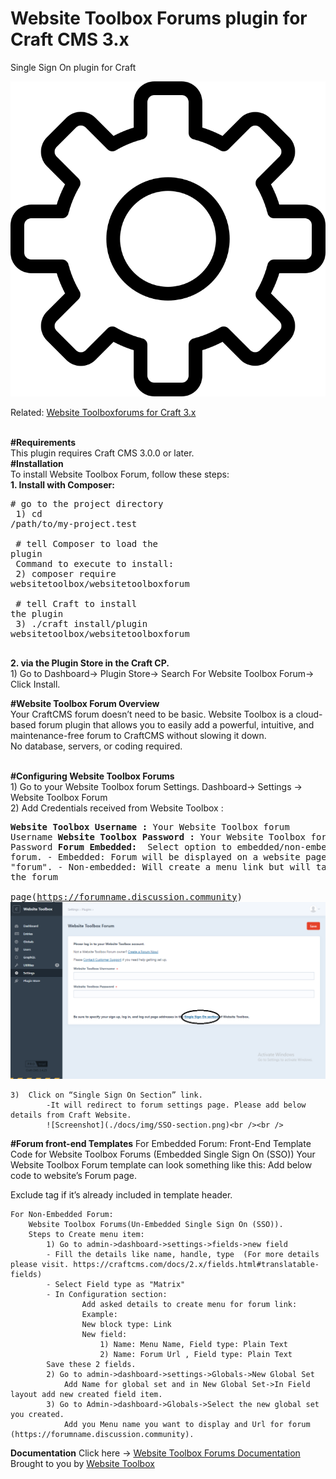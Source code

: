 # Website Toolbox Forums plugin for Craft CMS 3.x

Single Sign On plugin for Craft

![Screenshot](./src/icon.svg)

Related: [Website Toolboxforums for Craft 3.x](https://github.com/webtoolbox/craftcms-plugin)
 
 
<br /><b>#Requirements </b> 
<br />This plugin requires Craft CMS 3.0.0 or later.<br />
<b>#Installation</b><br />
To install Website Toolbox Forum, follow these steps:<br />
	<b>1.	Install with Composer: </b><br />
		<pre># go to the project directory<br />
	    1) cd /path/to/my-project.test<br /><br />
		# tell Composer to load the plugin<br />
		Command to execute to install: <br />
	    2) composer require websitetoolbox/websitetoolboxforum<br /><br />
		# tell Craft to install the plugin<br />
	    3) ./craft install/plugin websitetoolbox/websitetoolboxforum <br /><br /></pre>
	<b> 2.	 via the Plugin Store in the Craft CP.</b><br />
		1)	Go to Dashboard-> Plugin Store-> Search For Website Toolbox Forum-> Click Install.<br />
   
<b>#Website Toolbox Forum Overview</b><br />
	Your CraftCMS forum doesn’t need to be basic. Website Toolbox is a cloud-based forum plugin that allows you to easily add a powerful, intuitive, and maintenance-free forum to CraftCMS without slowing it down. <br />No database, servers, or coding required.<br /><br />

<b>#Configuring Website Toolbox Forums</b><br />
	1)	Go to your Website Toolbox forum Settings. Dashboard-> Settings -> Website Toolbox Forum<br />
	2)	Add Credentials received from Website Toolbox : 
		<pre><b>Website Toolbox Username :</b> Your Website Toolbox forum Username
		<b>Website Toolbox Password :</b> Your Website Toolbox forum Password
		<b>Forum Embedded: </b>
		Select option to embedded/non-embedded forum.
   			- Embedded: Forum will be displayed on a website page as a "forum".
   			- Non-embedded: Will create a menu link but will take you to the forum  
    		page(https://forumname.discussion.community)
    		![Screenshot](./docs/img/SSO.png)</pre>
 
	3)	Click on “Single Sign On Section” link. 
			-It will redirect to forum settings page. Please add below details from Craft Website.
		    ![Screenshot](./docs/img/SSO-section.png)<br /><br />

<b>#Forum front-end Templates</b>
	For Embedded Forum:
		Front-End Template Code for Website Toolbox Forums (Embedded Single Sign On (SSO))
		Your Website Toolbox  Forum template can look something like this:
		Add below code to website’s Forum page.
		<body><div id="embedForum"></div></body>
		Exclude <body> tag if it’s already included in template header.

	For Non-Embedded Forum:
		Website Toolbox Forums(Un-Embedded Single Sign On (SSO)).
		Steps to Create menu item:
			1) Go to admin->dashboard->settings->fields->new field
			- Fill the details like name, handle, type  (For more details please visit. https://craftcms.com/docs/2.x/fields.html#translatable-fields)
			- Select Field type as "Matrix"
			- In Configuration section:
		   			Add asked details to create menu for forum link:
					Example:
					New block type: Link
					New field:
						1) Name: Menu Name, Field type: Plain Text
						2) Name: Forum Url , Field type: Plain Text
			Save these 2 fields.
			2) Go to admin->dashboard->settings->Globals->New Global Set
				Add Name for global set and in New Global Set->In Field layout add new created field item.
			3) Go to Admin->dashboard->Globals->Select the new global set you created.
				Add you Menu name you want to display and Url for forum (https://forumname.discussion.community).

<b>Documentation</b>
Click here -> [Website Toolbox Forums Documentation](https://websitetoolbox.com/plugins/websitetoolboxforum/documentation)
Brought to you by [Website Toolbox](https://websitetoolbox.com)
